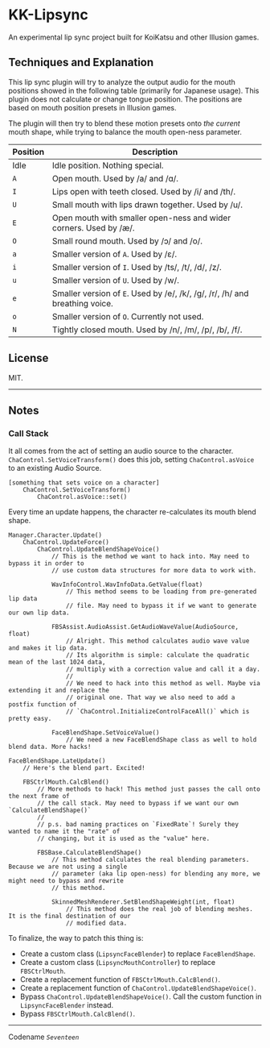 # KK-Lipsync

An experimental lip sync project built for KoiKatsu and other Illusion games.

## Techniques and Explanation

This lip sync plugin will try to analyze the output audio for the mouth positions showed in the following table (primarily for Japanese usage). This plugin does not calculate or change tongue position. The positions are based on mouth position presets in Illusion games.

The plugin will then try to blend these motion presets onto _the current_ mouth shape, while trying to balance the mouth open-ness parameter.

| Position | Description                                                                  |
| -------- | ---------------------------------------------------------------------------- |
| Idle     | Idle position. Nothing special.                                              |
| `A`      | Open mouth. Used by /a/ and /ɑ/.                                             |
| `I`      | Lips open with teeth closed. Used by /i/ and /th/.                           |
| `U`      | Small mouth with lips drawn together. Used by /u/.                           |
| `E`      | Open mouth with smaller open-ness and wider corners. Used by /æ/.            |
| `O`      | Small round mouth. Used by /ɔ/ and /o/.                                      |
| `a`      | Smaller version of `A`. Used by /ε/.                                         |
| `i`      | Smaller version of `I`. Used by /ts/, /t/, /d/, /z/.                         |
| `u`      | Smaller version of `U`. Used by /w/.                                         |
| `e`      | Smaller version of `E`. Used by /e/, /k/, /g/, /r/, /h/ and breathing voice. |
| `o`      | Smaller version of `O`. Currently not used.                                  |
| `N`      | Tightly closed mouth. Used by /n/, /m/, /p/, /b/, /f/.                       |


## License

MIT.

---

## Notes

### Call Stack

It all comes from the act of setting an audio source to the character. `ChaControl.SetVoiceTransform()` does this job, setting `ChaControl.asVoice` to an existing Audio Source.

```
[something that sets voice on a character]
	ChaControl.SetVoiceTransform()
		ChaControl.asVoice::set()
```

Every time an update happens, the character re-calculates its mouth blend shape.

```
Manager.Character.Update()
    ChaControl.UpdateForce()
        ChaControl.UpdateBlendShapeVoice()      
            // This is the method we want to hack into. May need to bypass it in order to
            // use custom data structures for more data to work with.

            WavInfoControl.WavInfoData.GetValue(float)	
                // This method seems to be loading from pre-generated lip data
                // file. May need to bypass it if we want to generate our own lip data.

            FBSAssist.AudioAssist.GetAudioWaveValue(AudioSource, float)
                // Alright. This method calculates audio wave value and makes it lip data.
                // Its algorithm is simple: calculate the quadratic mean of the last 1024 data,
                // multiply with a correction value and call it a day.
                //
                // We need to hack into this method as well. Maybe via extending it and replace the 
                // original one. That way we also need to add a postfix function of 
                // `ChaControl.InitializeControlFaceAll()` which is pretty easy.
            
            FaceBlendShape.SetVoiceValue()
                // We need a new FaceBlendShape class as well to hold blend data. More hacks!

FaceBlendShape.LateUpdate()
    // Here's the blend part. Excited!
       
    FBSCtrlMouth.CalcBlend()
        // More methods to hack! This method just passes the call onto the next frame of 
        // the call stack. May need to bypass if we want our own `CalculateBlendShape()`
        //
        // p.s. bad naming practices on `FixedRate`! Surely they wanted to name it the "rate" of
        // changing, but it is used as the "value" here.
        
        FBSBase.CalculateBlendShape()
            // This method calculates the real blending parameters. Because we are not using a single
            // parameter (aka lip open-ness) for blending any more, we might need to bypass and rewrite
            // this method.

            SkinnedMeshRenderer.SetBlendShapeWeight(int, float)
                // This method does the real job of blending meshes. It is the final destination of our
                // modified data.
```

To finalize, the way to patch this thing is:

- Create a custom class (`LipsyncFaceBlender`) to replace `FaceBlendShape`.
- Create a custom class (`LipsyncMouthController`) to replace `FBSCtrlMouth`.
- Create a replacement function of `FBSCtrlMouth.CalcBlend()`.
- Create a replacement function of `ChaControl.UpdateBlendShapeVoice()`.
- Bypass `ChaControl.UpdateBlendShapeVoice()`. Call the custom function in `LipsyncFaceBlender` instead.
- Bypass `FBSCtrlMouth.CalcBlend()`.

---

Codename _`Seventeen`_